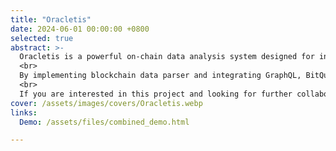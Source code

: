```yaml
---
title: "Oracletis"
date: 2024-06-01 00:00:00 +0800
selected: true
abstract: >-
  Oracletis is a powerful on-chain data analysis system designed for insights and on-chain trading, supporting all EVM-compatible blockchains.
  <br>
  By implementing blockchain data parser and integrating GraphQL, BitQuery, it can efficiently retrieves structured and well-annotated transaction data like token swap data, transfer data, wallet balance data, etc. It also features an advanced analyzer module where you can perform wallet-level analysis such as realized/unrealized profit, P&L, win rate, and holding positions, as well as token-level analysis such as chip distribution and smart money flow. Additionally, a smart money monitor dashboard is also integrated in this system, providing actionable and visualized insights for informed on-chain trading.
  <br>
  If you are interested in this project and looking for further collaboration, please contact me via email.
cover: /assets/images/covers/Oracletis.webp
links:
  Demo: /assets/files/combined_demo.html

---
```

